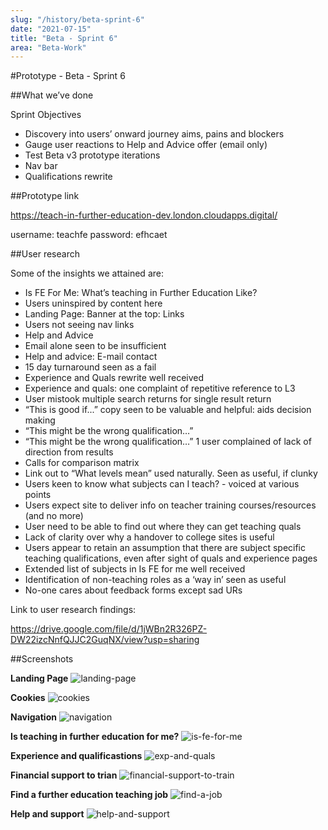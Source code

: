 ```yaml
---
slug: "/history/beta-sprint-6"
date: "2021-07-15"
title: "Beta - Sprint 6"
area: "Beta-Work"
---
```


#Prototype - Beta - Sprint 6

##What we’ve done

Sprint Objectives

- Discovery into users’ onward journey aims, pains and blockers
- Gauge user reactions to Help and Advice offer (email only)
- Test Beta v3 prototype iterations
-   Nav bar
-   Qualifications rewrite



##Prototype link

https://teach-in-further-education-dev.london.cloudapps.digital/

username: teachfe
password: efhcaet

##User research

Some of the insights we attained are:

- Is FE For Me: What’s teaching in Further Education Like?
-   Users uninspired by content here
- Landing Page: Banner at the top: Links
-   Users not seeing nav links
- Help and Advice
-   Email alone seen to be insufficient
- Help and advice: E-mail contact
- 15 day turnaround seen as a fail
- Experience and Quals rewrite well received
- Experience and quals: one complaint of repetitive reference to L3
- User mistook multiple search returns for single result return
- “This is good if...” copy seen to be valuable and helpful: aids decision making
- “This might be the wrong qualification…”
- “This might be the wrong qualification…” 1 user complained of lack of direction from results
- Calls for comparison matrix
- Link out to “What levels mean” used naturally. Seen as useful, if clunky
- Users keen to know what subjects can I teach? - voiced at various points
- Users expect site to deliver info on teacher training courses/resources (and no more)
- User need to be able to find out where they can get teaching quals
- Lack of clarity over why a handover to college sites is useful
- Users appear to retain an assumption that there are subject specific teaching qualifications, even after sight of quals and experience pages
- Extended list of subjects in Is FE for me well received
- Identification of non-teaching roles as a ‘way in’ seen as useful 
- No-one cares about feedback forms except sad URs


Link to user research findings:

https://drive.google.com/file/d/1jWBn2R326PZ-DW22izcNnfQJJC2GuqNX/view?usp=sharing

##Screenshots

**Landing Page**
![landing-page](/images/beta-sprint-6/Sprint-6-mobile-landing-page.png)

**Cookies**
![cookies](/images/beta-sprint-6/Sprint-6-mobile-landing-page-cookies.png)

**Navigation**
![navigation](/images/beta-sprint-6/Sprint-6-mobile-landing-page-nav.png)

**Is teaching in further education for me?**
![is-fe-for-me](/images/beta-sprint-6/Sprint-6-mobile-is-fe-for-me.png)

**Experience and qualificastions**
![exp-and-quals](/images/beta-sprint-6/Sprint-6-mobile-experience-and-quals.png)

**Financial support to trian**
![financial-support-to-train](/images/beta-sprint-6/Sprint-6-mobile-financial-support-to-train.png)

**Find a further education teaching job**
![find-a-job](/images/beta-sprint-6/Sprint-6-mobile-find-a-job.png)

**Help and support**
![help-and-support](/images/beta-sprint-6/Sprint-6-mobile-help-and-support.png)
